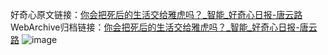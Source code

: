 好奇心原文链接：[你会把死后的生活交给雅虎吗？_智能_好奇心日报-唐云路](https://www.qdaily.com/articles/1591.html)
WebArchive归档链接：[你会把死后的生活交给雅虎吗？_智能_好奇心日报-唐云路](http://web.archive.org/web/20190623145934/https://www.qdaily.com/articles/1591.html)
![image](http://ww3.sinaimg.cn/large/007d5XDply1g3v4imba9kj30u02fonp1)